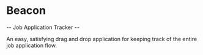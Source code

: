 # Beacon

-- Job Application Tracker --

An easy, satisfying drag and drop application for keeping track of the entire job application flow.
